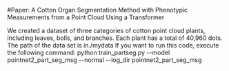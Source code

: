 #Paper: A Cotton Organ Segmentation Method with Phenotypic Measurements from a Point Cloud Using a Transformer

We created a dataset of three categories of cotton point cloud plants, including leaves, bolls, and branches. Each plant has a total of 40,960 dots.
The path of the data set is in./mydata
If you want to run this code, execute the following command: python train_partseg.py --model pointnet2_part_seg_msg
--normal --log_dir pointnet2_part_seg_msg

